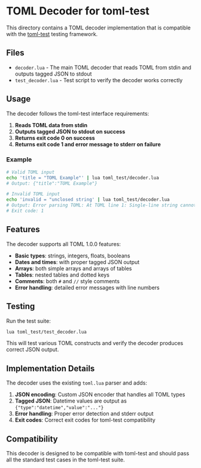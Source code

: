 # TOML Decoder for toml-test

This directory contains a TOML decoder implementation that is compatible with the [toml-test](https://github.com/BurntSushi/toml-test) testing framework.

## Files

- `decoder.lua` - The main TOML decoder that reads TOML from stdin and outputs tagged JSON to stdout
- `test_decoder.lua` - Test script to verify the decoder works correctly

## Usage

The decoder follows the toml-test interface requirements:

1. **Reads TOML data from stdin**
2. **Outputs tagged JSON to stdout on success**
3. **Returns exit code 0 on success**
4. **Returns exit code 1 and error message to stderr on failure**

### Example

```bash
# Valid TOML input
echo 'title = "TOML Example"' | lua toml_test/decoder.lua
# Output: {"title":"TOML Example"}

# Invalid TOML input
echo 'invalid = "unclosed string' | lua toml_test/decoder.lua
# Output: Error parsing TOML: At TOML line 1: Single-line string cannot contain line break.
# Exit code: 1
```

## Features

The decoder supports all TOML 1.0.0 features:

- **Basic types**: strings, integers, floats, booleans
- **Dates and times**: with proper tagged JSON output
- **Arrays**: both simple arrays and arrays of tables
- **Tables**: nested tables and dotted keys
- **Comments**: both `#` and `//` style comments
- **Error handling**: detailed error messages with line numbers

## Testing

Run the test suite:

```bash
lua toml_test/test_decoder.lua
```

This will test various TOML constructs and verify the decoder produces correct JSON output.

## Implementation Details

The decoder uses the existing `toml.lua` parser and adds:

1. **JSON encoding**: Custom JSON encoder that handles all TOML types
2. **Tagged JSON**: Datetime values are output as `{"type":"datetime","value":"..."}`
3. **Error handling**: Proper error detection and stderr output
4. **Exit codes**: Correct exit codes for toml-test compatibility

## Compatibility

This decoder is designed to be compatible with toml-test and should pass all the standard test cases in the toml-test suite. 